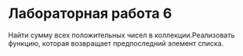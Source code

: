 # Лабораторная работа 6
Найти сумму всех положительных чисел в коллекции.Реализовать функцию, которая возвращает предпоследний элемент списка.
